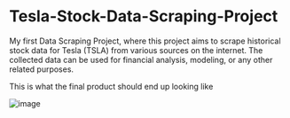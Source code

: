 # Tesla-Stock-Data-Scraping-Project
My first Data Scraping Project, where this project aims to scrape historical stock data for Tesla (TSLA) from various sources on the internet. The collected data can be used for financial analysis, modeling, or any other related purposes.

This is what the final product should end up looking like

![image](https://github.com/RobertHumolli/Tesla-Stock-Data-Scraping-Project/assets/120424157/a586a8f4-9442-43b9-80cc-a7db546f1ffb)

